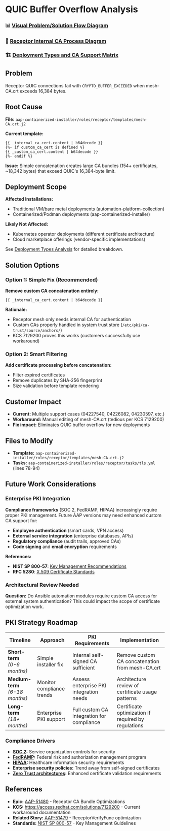 # QUIC Buffer Overflow Analysis

### 📊 **[Visual Problem/Solution Flow Diagram](quic-fixes-diagram.md)**
### 🔐 **[Receptor Internal CA Process Diagram](receptor-ca-flow.md)**
### 🏗️ **[Deployment Types and CA Support Matrix](deployment-types-ca-support.md)**

## Problem
Receptor QUIC connections fail with `CRYPTO_BUFFER_EXCEEDED` when mesh-CA.crt exceeds 16,384 bytes.

## Root Cause
**File:** `aap-containerized-installer/roles/receptor/templates/mesh-CA.crt.j2`

**Current template:**
```jinja
{{ _internal_ca_cert.content | b64decode }}
{%- if custom_ca_cert is defined %}
{{ _custom_ca_cert.content | b64decode }}
{%- endif %}
```

**Issue:** Simple concatenation creates large CA bundles (154+ certificates, ~18,342 bytes) that exceed QUIC's 16,384-byte limit.

## Deployment Scope

**Affected Installations:**
- Traditional VM/bare metal deployments (automation-platform-collection)
- Containerized/Podman deployments (aap-containerized-installer)

**Likely Not Affected:**
- Kubernetes operator deployments (different certificate architecture)
- Cloud marketplace offerings (vendor-specific implementations)

See [Deployment Types Analysis](deployment-types-ca-support.md) for detailed breakdown.

## Solution Options

### Option 1: Simple Fix (Recommended)
**Remove custom CA concatenation entirely:**
```jinja
{{ _internal_ca_cert.content | b64decode }}
```

**Rationale:** 
- Receptor mesh only needs internal CA for authentication
- Custom CAs properly handled in system trust store (`/etc/pki/ca-trust/source/anchors/`)
- KCS 7129200 proves this works (customers successfully use workaround)

### Option 2: Smart Filtering
**Add certificate processing before concatenation:**
- Filter expired certificates
- Remove duplicates by SHA-256 fingerprint  
- Size validation before template rendering

## Customer Impact
- **Current:** Multiple support cases (04227540, 04226082, 04230597, etc.)
- **Workaround:** Manual editing of mesh-CA.crt (tedious per KCS 7129200)
- **Fix impact:** Eliminates QUIC buffer overflow for new deployments

## Files to Modify
- **Template:** `aap-containerized-installer/roles/receptor/templates/mesh-CA.crt.j2`
- **Tasks:** `aap-containerized-installer/roles/receptor/tasks/tls.yml` (lines 78-94)

## Future Work Considerations

### Enterprise PKI Integration
**Compliance frameworks** (SOC 2, FedRAMP, HIPAA) increasingly require proper PKI management. Future AAP versions may need enhanced custom CA support for:
- **Employee authentication** (smart cards, VPN access)
- **External service integration** (enterprise databases, APIs)
- **Regulatory compliance** (audit trails, approved CAs)
- **Code signing** and **email encryption** requirements

**References:**
- **NIST SP 800-57**: [Key Management Recommendations](https://csrc.nist.gov/publications/detail/sp/800-57-part-1/rev-5/final)
- **RFC 5280**: [X.509 Certificate Standards](https://tools.ietf.org/html/rfc5280)

### Architectural Review Needed
**Question:** Do Ansible automation modules require custom CA access for external system authentication? This could impact the scope of certificate optimization work.

## PKI Strategy Roadmap

| **Timeline** | **Approach** | **PKI Requirements** | **Implementation** |
|--------------|--------------|---------------------|-------------------|
| **Short-term**<br/>*(0-6 months)* | Simple installer fix | Internal self-signed CA sufficient | Remove custom CA concatenation from mesh-CA.crt |
| **Medium-term**<br/>*(6-18 months)* | Monitor compliance trends | Assess enterprise PKI integration needs | Architecture review of certificate usage patterns |
| **Long-term**<br/>*(18+ months)* | Enterprise PKI support | Full custom CA integration for compliance | Certificate optimization if required by regulations |

### Compliance Drivers
- **[SOC 2](https://www.aicpa.org/interestareas/frc/assuranceadvisoryservices/aicpasoc2report.html):** Service organization controls for security
- **[FedRAMP](https://www.fedramp.gov/):** Federal risk and authorization management program
- **[HIPAA](https://www.hhs.gov/hipaa/for-professionals/security/index.html):** Healthcare information security requirements
- **Enterprise security policies:** Trend away from self-signed certificates  
- **[Zero Trust architectures](https://www.nist.gov/publications/zero-trust-architecture):** Enhanced certificate validation requirements

## References
- **Epic:** [AAP-51480](https://issues.redhat.com/browse/AAP-51480) - Receptor CA Bundle Optimizations
- **KCS:** https://access.redhat.com/solutions/7129200 - Current workaround documentation
- **Related Story:** [AAP-51479](https://issues.redhat.com/browse/AAP-51479) - ReceptorVerifyFunc optimization
- **Standards:** [NIST SP 800-57](https://csrc.nist.gov/publications/detail/sp/800-57-part-1/rev-5/final) - Key Management Guidelines
